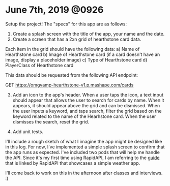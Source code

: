 # June 7th, 2019 @0926

Setup the project! The "specs" for this app are as follows:

1. Create a splash screen with the title of the app, your name and the date.
2. Create a screen that has a 2xn grid of hearthstone card data.

Each item in the grid should have the following data:
a) Name of Hearthstone card
b) Image of Hearthstone card (if a card doesn't have an image, display a placeholder image)
c) Type of Hearthstone card
d) PlayerClass of Hearthstone card

This data should be requested from the following API endpoint:

GET https://omgvamp-hearthstone-v1.p.mashape.com/cards

3. Add an icon to the app's header. When a user taps the icon, a text input should appear that allows the user to search for cards by name. When it appears, it should appear above the grid and can be dismissed. When the user inputs a keyword, and taps search, filter the grid based on the keyword related to the name of the Hearhstone card. When the user dismisses the search, reset the grid.

4. Add unit tests.


I'll include a rough sketch of what I imagine the app might be designed like in this log. For now, I've implemented a simple splash screen to confirm that the app runs as expected. I've included two pods that will help me handle the API. Since it's my first time using RapidAPI, I am referring to the [guide](https://medium.com/@enricopiovesan/using-rapidapi-and-swift-c44473f874ca) that is linked by RapidAPI that showcases a simple weather app.

I'll come back to work on this in the afternoon after classes and interviews. :)
